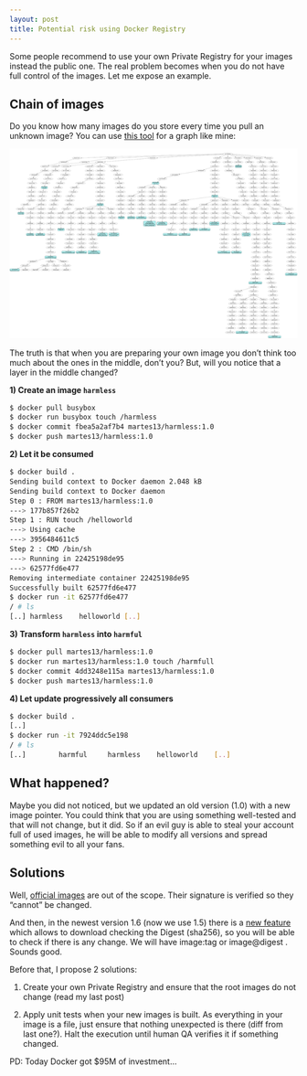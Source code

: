 ```yaml
---
layout: post
title: Potential risk using Docker Registry
---
```


Some people recommend to use your own Private Registry for your images instead the public one. The real problem becomes when you do not have full control of the images. Let me expose an example.

## Chain of images

Do you know how many images do you store every time you pull an unknown image? You can use [this tool](https://github.com/CenturyLinkLabs/docker-image-graph) for a graph like mine:

![Image chain tree (Even I removed lots of old images last week)](/images/2015-04-15/docker_images2.png)

The truth is that when you are preparing your own image you don’t think too much about the ones in the middle, don’t you? But, will you notice that a layer in the middle changed?


**1) Create an image `harmless`**

```bash
$ docker pull busybox
$ docker run busybox touch /harmless
$ docker commit fbea5a2af7b4 martes13/harmless:1.0
$ docker push martes13/harmless:1.0
```

**2) Let it be consumed**

```bash
$ docker build .
Sending build context to Docker daemon 2.048 kB
Sending build context to Docker daemon
Step 0 : FROM martes13/harmless:1.0
---> 177b857f26b2
Step 1 : RUN touch /helloworld
---> Using cache
---> 3956484611c5
Step 2 : CMD /bin/sh
---> Running in 22425198de95
---> 62577fd6e477
Removing intermediate container 22425198de95
Successfully built 62577fd6e477
$ docker run -it 62577fd6e477
/ # ls
[..] harmless    helloworld [..]
```

**3) Transform `harmless` into `harmful`**

```bash
$ docker pull martes13/harmless:1.0
$ docker run martes13/harmless:1.0 touch /harmfull
$ docker commit 4dd3248e115a martes13/harmless:1.0
$ docker push martes13/harmless:1.0
```

**4) Let update progressively all consumers**

```bash
$ docker build .
[..]
$ docker run -it 7924ddc5e198
/ # ls
[..]        harmful     harmless    helloworld    [..]
```


## What happened?

Maybe you did not noticed, but we updated an old version (1.0) with a new image pointer. You could think that you are using something well-tested and that will not change, but it did. So if an evil guy is able to steal your account full of used images, he will be able to modify all versions and spread something evil to all your fans.


## Solutions

Well, [official images](https://blog.docker.com/tag/digital-signature/) are out of the scope. Their signature is verified so they “cannot” be changed.

And then, in the newest version 1.6 (now we use 1.5) there is a [new feature](https://github.com/docker/docker/pull/11109) which allows to download checking the Digest (sha256), so you will be able to check if there is any change. We will have image:tag or image@digest . Sounds good.

Before that, I propose 2 solutions:

1. Create your own Private Registry and ensure that the root images do not change (read my last post)

2. Apply unit tests when your new images is built. As everything in your image is a file, just ensure that nothing unexpected is there (diff from last one?). Halt the execution until human QA verifies it if something changed.

PD: Today Docker got $95M of investment…
